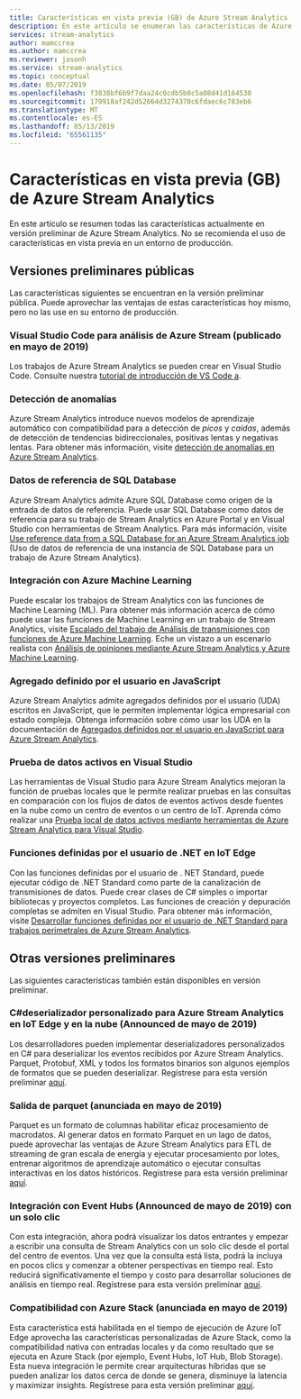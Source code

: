 ```yaml
---
title: Características en vista previa (GB) de Azure Stream Analytics
description: En este artículo se enumeran las características de Azure Stream Analytics que están actualmente en versión preliminar.
services: stream-analytics
author: mamccrea
ms.author: mamccrea
ms.reviewer: jasonh
ms.service: stream-analytics
ms.topic: conceptual
ms.date: 05/07/2019
ms.openlocfilehash: f3838bf6b9f7daa24c0cdb5b0c5a08d41d164530
ms.sourcegitcommit: 179918af242d52664d3274370c6fdaec6c783eb6
ms.translationtype: MT
ms.contentlocale: es-ES
ms.lasthandoff: 05/13/2019
ms.locfileid: "65561135"
---
```

# <a name="azure-stream-analytics-preview-features"></a>Características en vista previa (GB) de Azure Stream Analytics

En este artículo se resumen todas las características actualmente en versión preliminar de Azure Stream Analytics. No se recomienda el uso de características en vista previa en un entorno de producción.

## <a name="public-previews"></a>Versiones preliminares públicas

Las características siguientes se encuentran en la versión preliminar pública. Puede aprovechar las ventajas de estas características hoy mismo, pero no las use en su entorno de producción.

### <a name="visual-studio-code-for-azure-stream-analytics-released-may-2019"></a>Visual Studio Code para análisis de Azure Stream (publicado en mayo de 2019)

Los trabajos de Azure Stream Analytics se pueden crear en Visual Studio Code. Consulte nuestra [tutorial de introducción de VS Code a](https://docs.microsoft.com/azure/stream-analytics/quick-create-vs-code).

### <a name="anomaly-detection"></a>Detección de anomalías

Azure Stream Analytics introduce nuevos modelos de aprendizaje automático con compatibilidad para a detección de *picos* y *caídas*, además de detección de tendencias bidireccionales, positivas lentas y negativas lentas. Para obtener más información, visite [detección de anomalías en Azure Stream Analytics](stream-analytics-machine-learning-anomaly-detection.md).

### <a name="sql-database-reference-data"></a>Datos de referencia de SQL Database

Azure Stream Analytics admite Azure SQL Database como origen de la entrada de datos de referencia. Puede usar SQL Database como datos de referencia para su trabajo de Stream Analytics en Azure Portal y en Visual Studio con herramientas de Stream Analytics. Para más información, visite [Use reference data from a SQL Database for an Azure Stream Analytics job](sql-reference-data.md) (Uso de datos de referencia de una instancia de SQL Database para un trabajo de Azure Stream Analytics).

### <a name="integration-with-azure-machine-learning"></a>Integración con Azure Machine Learning

Puede escalar los trabajos de Stream Analytics con las funciones de Machine Learning (ML). Para obtener más información acerca de cómo puede usar las funciones de Machine Learning en un trabajo de Stream Analytics, visite [Escalado del trabajo de Análisis de transmisiones con funciones de Azure Machine Learning](stream-analytics-scale-with-machine-learning-functions.md). Eche un vistazo a un escenario realista con [Análisis de opiniones mediante Azure Stream Analytics y Azure Machine Learning](stream-analytics-machine-learning-integration-tutorial.md).

### <a name="javascript-user-defined-aggregate"></a>Agregado definido por el usuario en JavaScript

Azure Stream Analytics admite agregados definidos por el usuario (UDA) escritos en JavaScript, que le permiten implementar lógica empresarial con estado compleja. Obtenga información sobre cómo usar los UDA en la documentación de [Agregados definidos por el usuario en JavaScript para Azure Stream Analytics](stream-analytics-javascript-user-defined-aggregates.md). 

### <a name="live-data-testing-in-visual-studio"></a>Prueba de datos activos en Visual Studio

Las herramientas de Visual Studio para Azure Stream Analytics mejoran la función de pruebas locales que le permite realizar pruebas en las consultas en comparación con los flujos de datos de eventos activos desde fuentes en la nube como un centro de eventos o un centro de IoT. Aprenda cómo realizar una [Prueba local de datos activos mediante herramientas de Azure Stream Analytics para Visual Studio](stream-analytics-live-data-local-testing.md).

### <a name="net-user-defined-functions-on-iot-edge"></a>Funciones definidas por el usuario de .NET en IoT Edge

Con las funciones definidas por el usuario de . NET Standard, puede ejecutar código de .NET Standard como parte de la canalización de transmisiones de datos. Puede crear clases de C# simples o importar bibliotecas y proyectos completos. Las funciones de creación y depuración completas se admiten en Visual Studio. Para obtener más información, visite [Desarrollar funciones definidas por el usuario de .NET Standard para trabajos perimetrales de Azure Stream Analytics](stream-analytics-edge-csharp-udf-methods.md).

## <a name="other-previews"></a>Otras versiones preliminares

Las siguientes características también están disponibles en versión preliminar.

### <a name="c-custom-deserializer-for-azure-stream-analytics-on-iot-edge-and-cloud-announced-may-2019"></a>C#deserializador personalizado para Azure Stream Analytics en IoT Edge y en la nube (Announced de mayo de 2019)

Los desarrolladores pueden implementar deserializadores personalizados en C# para deserializar los eventos recibidos por Azure Stream Analytics. Parquet, Protobuf, XML y todos los formatos binarios son algunos ejemplos de formatos que se pueden deserializar. Regístrese para esta versión preliminar [aquí](https://aka.ms/asapreview1).

### <a name="parquet-output-announced-may-2019"></a>Salida de parquet (anunciada en mayo de 2019)
Parquet es un formato de columnas habilitar eficaz procesamiento de macrodatos. Al generar datos en formato Parquet en un lago de datos, puede aprovechar las ventajas de Azure Stream Analytics para ETL de streaming de gran escala de energía y ejecutar procesamiento por lotes, entrenar algoritmos de aprendizaje automático o ejecutar consultas interactivas en los datos históricos. Regístrese para esta versión preliminar [aquí](https://aka.ms/asapreview1).

### <a name="one-click-integration-with-event-hubs-announced-may-2019"></a>Integración con Event Hubs (Announced de mayo de 2019) con un solo clic 
Con esta integración, ahora podrá visualizar los datos entrantes y empezar a escribir una consulta de Stream Analytics con un solo clic desde el portal del centro de eventos. Una vez que la consulta está lista, podrá la incluya en pocos clics y comenzar a obtener perspectivas en tiempo real. Esto reducirá significativamente el tiempo y costo para desarrollar soluciones de análisis en tiempo real. Regístrese para esta versión preliminar [aquí](https://aka.ms/asapreview1).

### <a name="support-for-azure-stack-announced-may-2019"></a>Compatibilidad con Azure Stack (anunciada en mayo de 2019)
Esta característica está habilitada en el tiempo de ejecución de Azure IoT Edge aprovecha las características personalizadas de Azure Stack, como la compatibilidad nativa con entradas locales y da como resultado que se ejecuta en Azure Stack (por ejemplo, Event Hubs, IoT Hub, Blob Storage). Esta nueva integración le permite crear arquitecturas híbridas que se pueden analizar los datos cerca de donde se genera, disminuye la latencia y maximizar insights.
Regístrese para esta versión preliminar [aquí](https://aka.ms/asapreview1).

